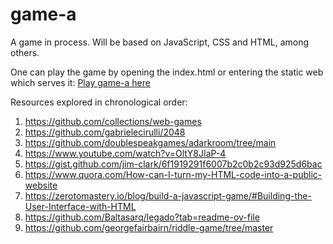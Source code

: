 # game-a
A game in process. Will be based on JavaScript, CSS and HTML, among others.

One can play the game by opening the index.html or entering the static web which serves it: [Play game-a here](url)

Resources explored in chronological order:
1. https://github.com/collections/web-games
2. https://github.com/gabrielecirulli/2048
3. https://github.com/doublespeakgames/adarkroom/tree/main
4. https://www.youtube.com/watch?v=OltY8JIaP-4
5. https://gist.github.com/jim-clark/6f1919291f6007b2c0b2c93d925d6bac
6. https://www.quora.com/How-can-I-turn-my-HTML-code-into-a-public-website
7. https://zerotomastery.io/blog/build-a-javascript-game/#Building-the-User-Interface-with-HTML
9. https://github.com/Baltasarq/legado?tab=readme-ov-file
10. https://github.com/georgefairbairn/riddle-game/tree/master
